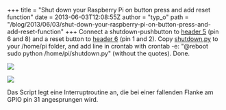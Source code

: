 +++
title = "Shut down your Raspberry Pi on button press and add reset function"
date = 2013-06-03T12:08:55Z
author = "typ_o"
path = "/blog/2013/06/03/shut-down-your-raspberry-pi-on-button-press-and-add-reset-function"
+++
Connect a shutdown-pushbutton to
[header 5](http://elinux.org/RPi_Low-level_peripherals#P5_header) (pin 6
and 8) and a reset button to
[header 6](http://elinux.org/RPi_Low-level_peripherals#P6_header) (pin 1
and 2). Copy
[shutdown.py](https://flipdot.org/blog/uploads/shutdown.py.txt) to your
/home/pi folder, and add line in crontab with crontab -e: "@reboot sudo
python /home/pi/shutdown.py" (without the quotes). Done.

![](https://flipdot.org/blog/uploads/raspi_shutdown.jpg)

![](https://flipdot.org/blog/uploads/raspi_reset.jpg)

Das Script legt eine Interruptroutine an, die bei einer fallenden Flanke
am GPIO pin 31 angesprungen wird.
